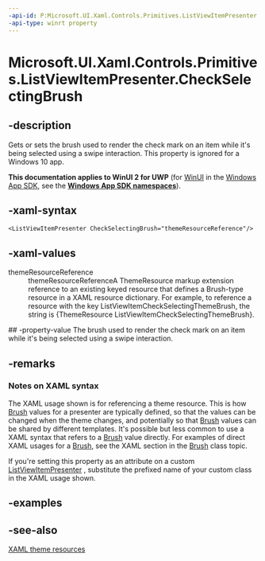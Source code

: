 ```yaml
---
-api-id: P:Microsoft.UI.Xaml.Controls.Primitives.ListViewItemPresenter.CheckSelectingBrush
-api-type: winrt property
---
```


<!-- Property syntax
public Windows.UI.Xaml.Media.Brush CheckSelectingBrush { get;  set; }
-->

# Microsoft.UI.Xaml.Controls.Primitives.ListViewItemPresenter.CheckSelectingBrush

## -description
Gets or sets the brush used to render the check mark on an item while it's being selected using a swipe interaction. This property is ignored for a Windows 10 app.

**This documentation applies to WinUI 2 for UWP** (for [WinUI](/windows/apps/winui/winui3/) in the [Windows App SDK](/windows/apps/windows-app-sdk/), see the **[Windows App SDK namespaces](/windows/windows-app-sdk/api/winrt/)**).

## -xaml-syntax
```xaml
<ListViewItemPresenter CheckSelectingBrush="themeResourceReference"/>

```


## -xaml-values
<dl><dt>themeResourceReference</dt><dd>themeResourceReferenceA ThemeResource markup extension reference to an existing keyed resource that defines a Brush-type resource in a XAML resource dictionary. For example, to reference a resource with the key ListViewItemCheckSelectingThemeBrush, the string is {ThemeResource ListViewItemCheckSelectingThemeBrush}.</dd>
</dl>
## -property-value
The brush used to render the check mark on an item while it's being selected using a swipe interaction.

## -remarks
### Notes on XAML syntax

The XAML usage shown is for referencing a theme resource. This is how [Brush](../microsoft.ui.xaml.media/brush.md) values for a presenter are typically defined, so that the values can be changed when the theme changes, and potentially so that [Brush](../microsoft.ui.xaml.media/brush.md) values can be shared by different templates. It's possible but less common to use a XAML syntax that refers to a [Brush](../microsoft.ui.xaml.media/brush.md) value directly. For examples of direct XAML usages for a [Brush](../microsoft.ui.xaml.media/brush.md), see the XAML section in the [Brush](../microsoft.ui.xaml.media/brush.md) class topic.

If you're setting this property as an attribute on a custom [ListViewItemPresenter](listviewitempresenter.md) , substitute the prefixed name of your custom class in the XAML usage shown.

## -examples

## -see-also
[XAML theme resources](/windows/uwp/controls-and-patterns/xaml-theme-resources)

